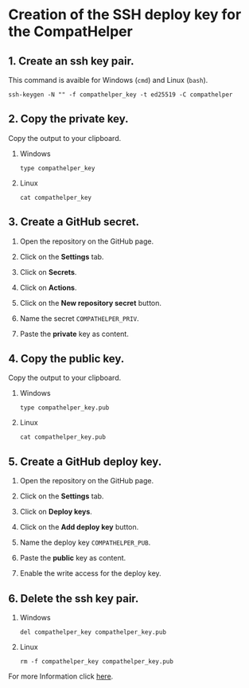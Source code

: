 # Creation of the SSH deploy key for the CompatHelper

## 1. Create an ssh key pair. 
This command is avaible for Windows (`cmd`) and Linux (`bash`). 
```
ssh-keygen -N "" -f compathelper_key -t ed25519 -C compathelper
```

## 2. Copy the **private** key.
Copy the output to your clipboard.
1. Windows
    
    ```
    type compathelper_key
    ```

1. Linux
    
    ```
    cat compathelper_key
    ```


## 3. Create a GitHub secret.
1. Open the repository on the GitHub page.

1. Click on the **Settings** tab.

1. Click on **Secrets**.

1. Click on **Actions**.

1. Click on the **New repository secret** button.

1. Name the secret `COMPATHELPER_PRIV`.

1. Paste the **private** key as content.

## 4. Copy the **public** key.
Copy the output to your clipboard.

1. Windows
    
    ```
    type compathelper_key.pub
    ```

1. Linux
    
    ```
    cat compathelper_key.pub
    ```


## 5. Create a GitHub deploy key.
1. Open the repository on the GitHub page.

1. Click on the **Settings** tab.

1. Click on **Deploy keys**.

1. Click on the **Add deploy key** button.

1. Name the deploy key `COMPATHELPER_PUB`.

1. Paste the **public** key as content.

1. Enable the write access for the deploy key.

## 6. Delete the ssh key pair.
1. Windows
    
    ```
    del compathelper_key compathelper_key.pub
    ```

1. Linux
    
    ```
    rm -f compathelper_key compathelper_key.pub
    ```

For more Information click [here](https://docs.juliahub.com/CompatHelper/GCWpz/2.0.1/#Instructions-for-setting-up-the-SSH-deploy-key).

